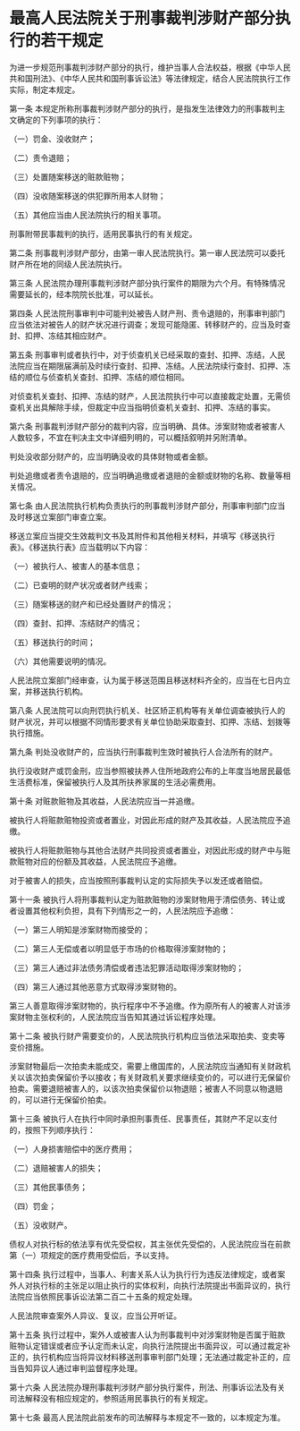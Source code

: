 # 最高人民法院关于刑事裁判涉财产部分执行的若干规定

<!-- INFO END -->

为进一步规范刑事裁判涉财产部分的执行，维护当事人合法权益，根据《中华人民共和国刑法》、《中华人民共和国刑事诉讼法》等法律规定，结合人民法院执行工作实际，制定本规定。

第一条 本规定所称刑事裁判涉财产部分的执行，是指发生法律效力的刑事裁判主文确定的下列事项的执行：

（一）罚金、没收财产；

（二）责令退赔；

（三）处置随案移送的赃款赃物；

（四）没收随案移送的供犯罪所用本人财物；

（五）其他应当由人民法院执行的相关事项。

刑事附带民事裁判的执行，适用民事执行的有关规定。

第二条 刑事裁判涉财产部分，由第一审人民法院执行。第一审人民法院可以委托财产所在地的同级人民法院执行。

第三条 人民法院办理刑事裁判涉财产部分执行案件的期限为六个月。有特殊情况需要延长的，经本院院长批准，可以延长。

第四条 人民法院刑事审判中可能判处被告人财产刑、责令退赔的，刑事审判部门应当依法对被告人的财产状况进行调查；发现可能隐匿、转移财产的，应当及时查封、扣押、冻结其相应财产。

第五条 刑事审判或者执行中，对于侦查机关已经采取的查封、扣押、冻结，人民法院应当在期限届满前及时续行查封、扣押、冻结。人民法院续行查封、扣押、冻结的顺位与侦查机关查封、扣押、冻结的顺位相同。

对侦查机关查封、扣押、冻结的财产，人民法院执行中可以直接裁定处置，无需侦查机关出具解除手续，但裁定中应当指明侦查机关查封、扣押、冻结的事实。

第六条 刑事裁判涉财产部分的裁判内容，应当明确、具体。涉案财物或者被害人人数较多，不宜在判决主文中详细列明的，可以概括叙明并另附清单。

判处没收部分财产的，应当明确没收的具体财物或者金额。

判处追缴或者责令退赔的，应当明确追缴或者退赔的金额或财物的名称、数量等相关情况。

第七条 由人民法院执行机构负责执行的刑事裁判涉财产部分，刑事审判部门应当及时移送立案部门审查立案。

移送立案应当提交生效裁判文书及其附件和其他相关材料，并填写《移送执行表》。《移送执行表》应当载明以下内容：

（一）被执行人、被害人的基本信息；

（二）已查明的财产状况或者财产线索；

（三）随案移送的财产和已经处置财产的情况；

（四）查封、扣押、冻结财产的情况；

（五）移送执行的时间；

（六）其他需要说明的情况。

人民法院立案部门经审查，认为属于移送范围且移送材料齐全的，应当在七日内立案，并移送执行机构。

第八条 人民法院可以向刑罚执行机关、社区矫正机构等有关单位调查被执行人的财产状况，并可以根据不同情形要求有关单位协助采取查封、扣押、冻结、划拨等执行措施。

第九条 判处没收财产的，应当执行刑事裁判生效时被执行人合法所有的财产。

执行没收财产或罚金刑，应当参照被扶养人住所地政府公布的上年度当地居民最低生活费标准，保留被执行人及其所扶养家属的生活必需费用。

第十条 对赃款赃物及其收益，人民法院应当一并追缴。

被执行人将赃款赃物投资或者置业，对因此形成的财产及其收益，人民法院应予追缴。

被执行人将赃款赃物与其他合法财产共同投资或者置业，对因此形成的财产中与赃款赃物对应的份额及其收益，人民法院应予追缴。

对于被害人的损失，应当按照刑事裁判认定的实际损失予以发还或者赔偿。

第十一条 被执行人将刑事裁判认定为赃款赃物的涉案财物用于清偿债务、转让或者设置其他权利负担，具有下列情形之一的，人民法院应予追缴：

（一）第三人明知是涉案财物而接受的；

（二）第三人无偿或者以明显低于市场的价格取得涉案财物的；

（三）第三人通过非法债务清偿或者违法犯罪活动取得涉案财物的；

（四）第三人通过其他恶意方式取得涉案财物的。

第三人善意取得涉案财物的，执行程序中不予追缴。作为原所有人的被害人对该涉案财物主张权利的，人民法院应当告知其通过诉讼程序处理。

第十二条 被执行财产需要变价的，人民法院执行机构应当依法采取拍卖、变卖等变价措施。

涉案财物最后一次拍卖未能成交，需要上缴国库的，人民法院应当通知有关财政机关以该次拍卖保留价予以接收；有关财政机关要求继续变价的，可以进行无保留价拍卖。需要退赔被害人的，以该次拍卖保留价以物退赔；被害人不同意以物退赔的，可以进行无保留价拍卖。

第十三条 被执行人在执行中同时承担刑事责任、民事责任，其财产不足以支付的，按照下列顺序执行：

（一）人身损害赔偿中的医疗费用；

（二）退赔被害人的损失；

（三）其他民事债务；

（四）罚金；

（五）没收财产。

债权人对执行标的依法享有优先受偿权，其主张优先受偿的，人民法院应当在前款第（一）项规定的医疗费用受偿后，予以支持。

第十四条 执行过程中，当事人、利害关系人认为执行行为违反法律规定，或者案外人对执行标的主张足以阻止执行的实体权利，向执行法院提出书面异议的，执行法院应当依照民事诉讼法第二百二十五条的规定处理。

人民法院审查案外人异议、复议，应当公开听证。

第十五条 执行过程中，案外人或被害人认为刑事裁判中对涉案财物是否属于赃款赃物认定错误或者应予认定而未认定，向执行法院提出书面异议，可以通过裁定补正的，执行机构应当将异议材料移送刑事审判部门处理；无法通过裁定补正的，应当告知异议人通过审判监督程序处理。

第十六条 人民法院办理刑事裁判涉财产部分执行案件，刑法、刑事诉讼法及有关司法解释没有相应规定的，参照适用民事执行的有关规定。

第十七条 最高人民法院此前发布的司法解释与本规定不一致的，以本规定为准。

